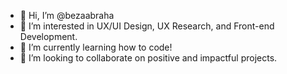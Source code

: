 - 👋 Hi, I’m @bezaabraha
- 👀 I’m interested in UX/UI Design, UX Research, and Front-end Development. 
- 🌱 I’m currently learning how to code! 
- 💞️ I’m looking to collaborate on positive and impactful projects. 

<!---
bezaabraha/bezaabraha is a ✨ special ✨ repository because its `README.md` (this file) appears on your GitHub profile.
You can click the Preview link to take a look at your changes.
--->
